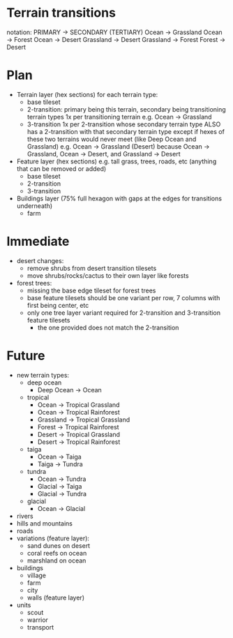 # Terrain transitions
notation: PRIMARY -> SECONDARY (TERTIARY)
Ocean -> Grassland
Ocean -> Forest
Ocean -> Desert
Grassland -> Desert
Grassland -> Forest
Forest -> Desert

# Plan
- Terrain layer (hex sections)
    for each terrain type:
    - base tileset
    - 2-transition: primary being this terrain, secondary being transitioning terrain types
        1x per transitioning terrain
        e.g. Ocean -> Grassland
    - 3-transition
        1x per 2-transition whose secondary terrain type ALSO has a 2-transition with that secondary terrain type
            except if hexes of these two terrains would never meet (like Deep Ocean and Grassland)
        e.g. Ocean -> Grassland (Desert) because Ocean -> Grassland, Ocean -> Desert, and Grassland -> Desert
- Feature layer (hex sections)
    e.g. tall grass, trees, roads, etc (anything that can be removed or added)
    - base tileset
    - 2-transition
    - 3-transition
- Buildings layer (75% full hexagon with gaps at the edges for transitions underneath)
    - farm

# Immediate
- desert changes:
    - remove shrubs from desert transition tilesets
    - move shrubs/rocks/cactus to their own layer like forests
- forest trees:
    - missing the base edge tileset for forest trees
    - base feature tilesets should be one variant per row, 7 columns with first being center, etc
    - only one tree layer variant required for 2-transition and 3-transition feature tilesets
        - the one provided does not match the 2-transition

# Future
- new terrain types:
    - deep ocean
        - Deep Ocean -> Ocean
    - tropical
        - Ocean -> Tropical Grassland
        - Ocean -> Tropical Rainforest
        - Grassland -> Tropical Grassland 
        - Forest -> Tropical Rainforest
        - Desert -> Tropical Grassland
        - Desert -> Tropical Rainforest
    - taiga
        - Ocean -> Taiga
        - Taiga -> Tundra
    - tundra
        - Ocean -> Tundra
        - Glacial -> Taiga
        - Glacial -> Tundra
    - glacial
        - Ocean -> Glacial
- rivers
- hills and mountains
- roads
- variations (feature layer):
    - sand dunes on desert
    - coral reefs on ocean
    - marshland on ocean
- buildings
    - village
    - farm
    - city
    - walls (feature layer)
- units
    - scout
    - warrior
    - transport